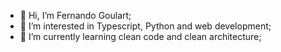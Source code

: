 - 👋 Hi, I’m Fernando Goulart;
- 👀 I’m interested in Typescript, Python and web development;
- 🌱 I’m currently learning clean code and clean architecture;

<!---
FernasG/FernasG is a ✨ special ✨ repository because its `README.md` (this file) appears on your GitHub profile.
You can click the Preview link to take a look at your changes.
--->
